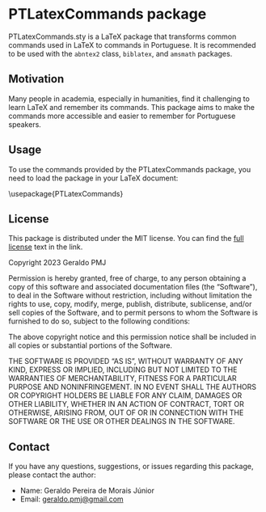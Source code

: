 # PTLatexCommands package

PTLatexCommands.sty is a LaTeX package that transforms common commands used in LaTeX to commands in Portuguese. It is recommended to be used with the `abntex2` class, `biblatex`, and `amsmath` packages.

## Motivation

Many people in academia, especially in humanities, find it challenging to learn LaTeX and remember its commands. This package aims to make the commands more accessible and easier to remember for Portuguese speakers.

## Usage

To use the commands provided by the PTLatexCommands package, you need to load the package in your LaTeX document:

\usepackage{PTLatexCommands}

## License

This package is distributed under the MIT license. You can find the [full license](https://opensource.org/license/mit/) text in the link.

Copyright 2023 Geraldo PMJ

Permission is hereby granted, free of charge, to any person obtaining a copy of this software and associated documentation files (the “Software”), to deal in the Software without restriction, including without limitation the rights to use, copy, modify, merge, publish, distribute, sublicense, and/or sell copies of the Software, and to permit persons to whom the Software is furnished to do so, subject to the following conditions:

The above copyright notice and this permission notice shall be included in all copies or substantial portions of the Software.

THE SOFTWARE IS PROVIDED “AS IS”, WITHOUT WARRANTY OF ANY KIND, EXPRESS OR IMPLIED, INCLUDING BUT NOT LIMITED TO THE WARRANTIES OF MERCHANTABILITY, FITNESS FOR A PARTICULAR PURPOSE AND NONINFRINGEMENT. IN NO EVENT SHALL THE AUTHORS OR COPYRIGHT HOLDERS BE LIABLE FOR ANY CLAIM, DAMAGES OR OTHER LIABILITY, WHETHER IN AN ACTION OF CONTRACT, TORT OR OTHERWISE, ARISING FROM, OUT OF OR IN CONNECTION WITH THE SOFTWARE OR THE USE OR OTHER DEALINGS IN THE SOFTWARE.

## Contact

If you have any questions, suggestions, or issues regarding this package, please contact the author:

-   Name: Geraldo Pereira de Morais Júnior
-   Email: [geraldo.pmj@gmail.com](mailto:geraldo.pmj@gmail.com)
